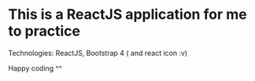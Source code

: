 # This is a ReactJS application for me to practice

Technologies: ReactJS, Bootstrap 4 ( and react icon :v)

Happy coding ^^
